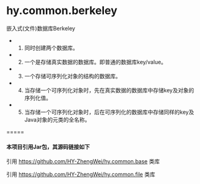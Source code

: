 # hy.common.berkeley



嵌入式(文件)数据库Berkeley

 * 1. 同时创建两个数据库。
 * 2. 一个是存储真实数据的数据库。即普通的数据库key/value。
 * 3. 一个存储可序列化对象的结构的数据库。
 * 4. 当存储一个可序列化对象时，先在真实数据的数据库中存储key及对象的序列化值。
 * 5. 当存储一个可序列化对象时，后在可序列化的数据库中存储同样的key及Java对象的元类的全名称。



=====
#### 本项目引用Jar包，其源码链接如下
引用 https://github.com/HY-ZhengWei/hy.common.base 类库

引用 https://github.com/HY-ZhengWei/hy.common.file 类库
